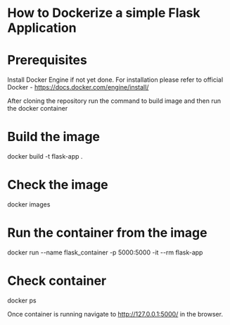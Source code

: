 # How to Dockerize a simple Flask Application

# Prerequisites
Install Docker Engine if not yet done. For installation please refer to official Docker - https://docs.docker.com/engine/install/

After cloning the repository run the command to build image and then run the docker container

# Build the image
docker build -t flask-app .

# Check the image 
docker images

# Run the container from the image
docker run --name flask_container -p 5000:5000 -it --rm flask-app

# Check container
docker ps

Once container is running navigate to http://127.0.0.1:5000/ in the browser.
